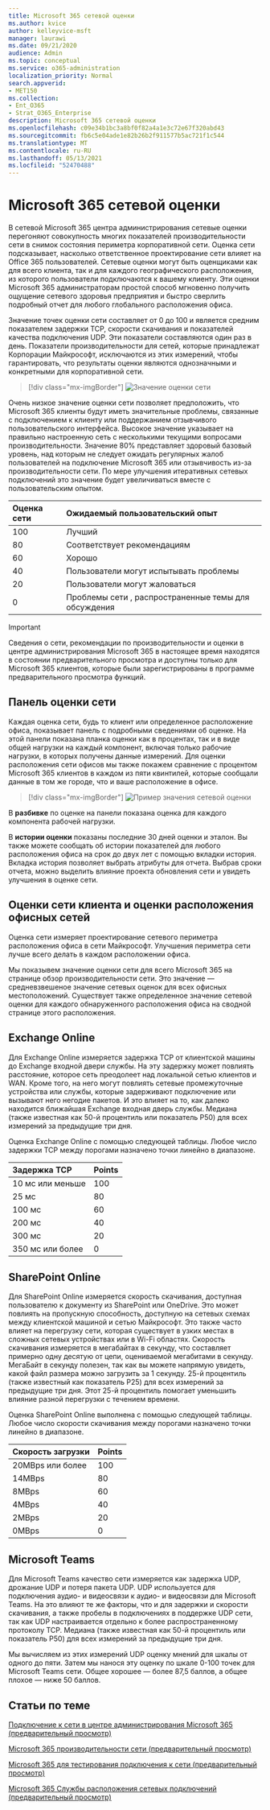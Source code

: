 ```yaml
---
title: Microsoft 365 сетевой оценки
ms.author: kvice
author: kelleyvice-msft
manager: laurawi
ms.date: 09/21/2020
audience: Admin
ms.topic: conceptual
ms.service: o365-administration
localization_priority: Normal
search.appverid:
- MET150
ms.collection:
- Ent_O365
- Strat_O365_Enterprise
description: Microsoft 365 сетевой оценки
ms.openlocfilehash: c09e34b1bc3a8bf0f82a4a1e3c72e67f320abd43
ms.sourcegitcommit: fb6c5e04ade1e82b26b2f911577b5ac721f1c544
ms.translationtype: MT
ms.contentlocale: ru-RU
ms.lasthandoff: 05/13/2021
ms.locfileid: "52470488"
---
```

# <a name="microsoft-365-network-assessment"></a>Microsoft 365 сетевой оценки

В сетевой Microsoft 365 центра администрирования сетевые  оценки перегоняют совокупность многих показателей производительности сети в снимок состояния периметра корпоративной сети. Оценка сети подсказывает, насколько ответственное проектирование сети влияет на Office 365 пользователей. Сетевые оценки могут быть оценщиками как для всего клиента, так и для каждого географического расположения, из которого пользователи подключаются к вашему клиенту. Эти оценки Microsoft 365 администраторам простой способ мгновенно получить ощущение сетевого здоровья предприятия и быстро сверлить подробный отчет для любого глобального расположения офиса.

Значение точек оценки сети составляет от 0 до 100 и является средним показателем задержки TCP, скорости скачивания и показателей качества подключения UDP. Эти показатели составляются один раз в день. Показатели производительности для сетей, которые принадлежат Корпорации Майкрософт, исключаются из этих измерений, чтобы гарантировать, что результаты оценки являются однозначными и конкретными для корпоративной сети.

> [!div class="mx-imgBorder"]
> ![Значение оценки сети](../media/m365-mac-perf/m365-mac-perf-overview-score-top.png)

Очень низкое значение оценки сети позволяет предположить, что Microsoft 365 клиенты будут иметь значительные проблемы, связанные с подключением к клиенту или поддержанием отзывчивого пользовательского интерфейса. Высокое значение указывает на правильно настроенную сеть с несколькими текущими вопросами производительности. Значение 80% представляет здоровый базовый уровень, над которым не следует ожидать регулярных жалоб пользователей на подключение Microsoft 365 или отзывчивость из-за производительности сети. По мере улучшения итеративных сетевых подключений это значение будет увеличиваться вместе с пользовательским опытом.

| Оценка сети | Ожидаемый пользовательский опыт |
| :----------------- | :----------------------- |
| 100                | Лучший                     |
| 80                 | Соответствует рекомендациям    |
| 60                 | Хорошо               |
| 40                 | Пользователи могут испытывать проблемы |
| 20                 | Пользователи могут жаловаться       |
| 0                  | Проблемы сети , распространенные темы для обсуждения |

>[!IMPORTANT]
>Сведения о сети, рекомендации по производительности и оценки в центре администрирования Microsoft 365 в настоящее время находятся в состоянии предварительного просмотра и доступны только для Microsoft 365 клиентов, которые были зарегистрированы в программе предварительного просмотра функций.

## <a name="network-assessment-panel"></a>Панель оценки сети

Каждая оценка сети, будь то клиент или определенное расположение офиса, показывает панель с подробными сведениями об оценке. На этой панели показана планка оценки как в процентах, так и в виде общей нагрузки на каждый компонент, включая только рабочие нагрузки, в которых получены данные измерений. Для оценки расположения сети офисов мы также покажем сравнение с процентом Microsoft 365 клиентов в каждом из пяти квинтилей, которые сообщали данные в том же городе, что и ваше расположение в офисе.

> [!div class="mx-imgBorder"]
> ![Пример значения сетевой оценки](../media/m365-mac-perf/m365-mac-perf-overview-score.png)

В **разбивке** по оценке на панели показана оценка для каждого компонента рабочей нагрузки.

В **истории оценки** показаны последние 30 дней оценки и эталон. Вы также можете сообщать об истории показателей для любого расположения офиса на срок до двух лет с помощью вкладки история. Вкладка история позволяет выбрать атрибуты для отчета. Выбрав сроки отчета, можно выделить влияние проекта обновления сети и увидеть улучшения в оценке сети.

## <a name="tenant-network-assessments-and-office-location-network-assessments"></a>Оценки сети клиента и оценки расположения офисных сетей

Оценка сети измеряет проектирование сетевого периметра расположения офиса в сети Майкрософт. Улучшения периметра сети лучше всего делать в каждом расположении офиса.

Мы показывем значение оценки сети для всего Microsoft 365 на странице обзор производительности сети. Это значение — средневзвешеное значение сетевых оценок для всех офисных местоположений. Существует также определенное значение сетевой оценки для каждого обнаруженного расположения офиса на сводной странице этого расположения.

## <a name="exchange-online"></a>Exchange Online

Для Exchange Online измеряется задержка TCP от клиентской машины до Exchange входной двери службы. На эту задержку может повлиять расстояние, которое сеть преодолеет над локальной сетью клиентов и WAN. Кроме того, на него могут повлиять сетевые промежуточные устройства или службы, которые задерживают подключение или вызывают него негодие пакетов. И это влияет на то, как далеко находится ближайшая Exchange входная дверь службы. Медиана (также известная как 50-й процентиль или показатель P50) для всех измерений за предыдущие три дня.

Оценка Exchange Online с помощью следующей таблицы. Любое число задержки TCP между порогами назначено точки линейно в диапазоне.

| Задержка TCP   | Points |
| :------------ | :----- |
| 10 мс или меньше  | 100    |
| 25 мс          | 80     |
| 100 мс         | 60     |
| 200 мс         | 40     |
| 300 мс         | 20     |
| 350 мс или более | 0      |

## <a name="sharepoint-online"></a>SharePoint Online

Для SharePoint Online измеряется скорость скачивания, доступная пользователю к документу из SharePoint или OneDrive. Это может повлиять на пропускную способность, доступную на сетевых схемах между клиентской машиной и сетью Майкрософт. Это также часто влияет на перегрузку сети, которая существует в узких местах в сложных сетевых устройствах или в Wi-Fi областях. Скорость скачивания измеряется в мегабайтах в секунду, что составляет примерно одну десятую от цепи, оцениваемой мегабитами в секунду. МегаБайт в секунду полезен, так как вы можете напрямую увидеть, какой файл размера можно загрузить за 1 секунду. 25-й процентиль (также известный как показатель P25) для всех измерений за предыдущие три дня. Этот 25-й процентиль помогает уменьшить влияние разной перегрузки с течением времени.

Оценка SharePoint Online выполнена с помощью следующей таблицы. Любое число скорости скачивания между порогами назначено точки линейно в диапазоне.

| Скорость загрузки | Points |
| :------------- | :----- |
| 20MBps или более | 100    |
| 14MBps         | 80     |
| 8MBps          | 60     |
| 4MBps          | 40     |
| 2MBps          | 20     |
| 0MBps          | 0      |

## <a name="microsoft-teams"></a>Microsoft Teams

Для Microsoft Teams качество сети измеряется как задержка UDP, дрожание UDP и потеря пакета UDP. UDP используется для подключения аудио- и видеосвязи к аудио- и видеосвязи для Microsoft Teams. На это влияют те же факторы, что и для задержки и скорости скачивания, а также пробелы в подключениях в поддержке UDP сети, так как UDP настраивается отдельно к более распространенному протоколу TCP. Медиана (также известная как 50-й процентиль или показатель P50) для всех измерений за предыдущие три дня. 

Мы вычисляем из этих измерений UDP оценку мнений для шкалы от одного до пяти. Затем мы нанося эту оценку по шкале 0-100 точек для Microsoft Teams сети.  Общее хорошее — более 87,5 баллов, а общее плохое — ниже 50 баллов.

## <a name="related-topics"></a>Статьи по теме

[Подключение к сети в центре администрирования Microsoft 365 (предварительный просмотр)](office-365-network-mac-perf-overview.md)

[Microsoft 365 производительности сети (предварительный просмотр)](office-365-network-mac-perf-insights.md)

[Microsoft 365 для тестирования подключения к сети (предварительный просмотр)](office-365-network-mac-perf-onboarding-tool.md)

[Microsoft 365 Службы расположения сетевых подключений (предварительный просмотр)](office-365-network-mac-location-services.md)
